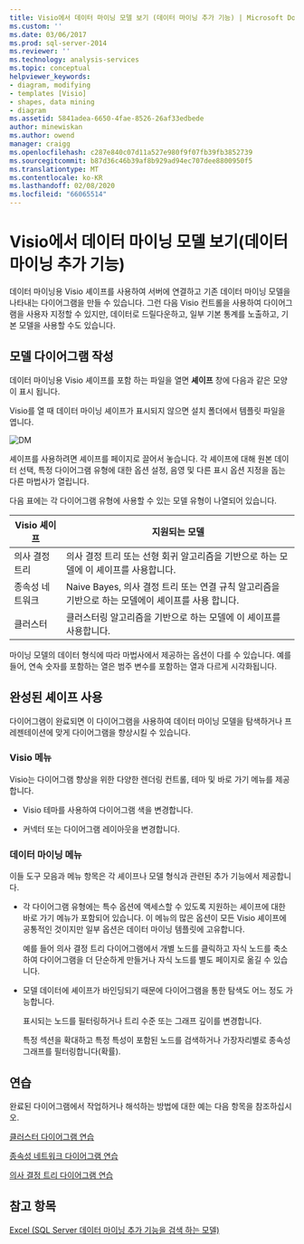```yaml
---
title: Visio에서 데이터 마이닝 모델 보기 (데이터 마이닝 추가 기능) | Microsoft Docs
ms.custom: ''
ms.date: 03/06/2017
ms.prod: sql-server-2014
ms.reviewer: ''
ms.technology: analysis-services
ms.topic: conceptual
helpviewer_keywords:
- diagram, modifying
- templates [Visio]
- shapes, data mining
- diagram
ms.assetid: 5841adea-6650-4fae-8526-26af33edbede
author: minewiskan
ms.author: owend
manager: craigg
ms.openlocfilehash: c287e840c07d11a527e980f9f07fb39fb3852739
ms.sourcegitcommit: b87d36c46b39af8b929ad94ec707dee8800950f5
ms.translationtype: MT
ms.contentlocale: ko-KR
ms.lasthandoff: 02/08/2020
ms.locfileid: "66065514"
---
```

# <a name="viewing-data-mining-models-in-visio-data-mining-add-ins"></a>Visio에서 데이터 마이닝 모델 보기(데이터 마이닝 추가 기능)
  데이터 마이닝용 Visio 셰이프를 사용하여 서버에 연결하고 기존 데이터 마이닝 모델을 나타내는 다이어그램을 만들 수 있습니다. 그런 다음 Visio 컨트롤을 사용하여 다이어그램을 사용자 지정할 수 있지만, 데이터로 드릴다운하고, 일부 기본 통계를 노출하고, 기본 모델을 사용할 수도 있습니다.  
  
## <a name="building-a-model-diagram"></a>모델 다이어그램 작성  
 데이터 마이닝용 Visio 셰이프를 포함 하는 파일을 열면 **셰이프** 창에 다음과 같은 모양이 표시 됩니다.  
  
 Visio를 열 때 데이터 마이닝 셰이프가 표시되지 않으면 설치 폴더에서 템플릿 파일을 엽니다.  
  
 ![DM](media/dm-stencil.gif "DM")  
  
 셰이프를 사용하려면 셰이프를 페이지로 끌어서 놓습니다. 각 셰이프에 대해 원본 데이터 선택, 특정 다이어그램 유형에 대한 옵션 설정, 음영 및 다른 표시 옵션 지정을 돕는 다른 마법사가 열립니다.  
  
 다음 표에는 각 다이어그램 유형에 사용할 수 있는 모델 유형이 나열되어 있습니다.  
  
|Visio 셰이프|지원되는 모델|  
|-----------------|----------------------|  
|의사 결정 트리|의사 결정 트리 또는 선형 회귀 알고리즘을 기반으로 하는 모델에 이 셰이프를 사용합니다.|  
|종속성 네트워크|Naive Bayes, 의사 결정 트리 또는 연결 규칙 알고리즘을 기반으로 하는 모델에이 셰이프를 사용 합니다.|  
|클러스터|클러스터링 알고리즘을 기반으로 하는 모델에 이 셰이프를 사용합니다.|  
  
 마이닝 모델의 데이터 형식에 따라 마법사에서 제공하는 옵션이 다를 수 있습니다. 예를 들어, 연속 숫자를 포함하는 열은 범주 변수를 포함하는 열과 다르게 시각화됩니다.  
  
## <a name="working-with-completed-shapes"></a>완성된 셰이프 사용  
 다이어그램이 완료되면 이 다이어그램을 사용하여 데이터 마이닝 모델을 탐색하거나 프레젠테이션에 맞게 다이어그램을 향상시킬 수 있습니다.  
  
### <a name="visio-menus"></a>Visio 메뉴  
 Visio는 다이어그램 향상을 위한 다양한 렌더링 컨트롤, 테마 및 바로 가기 메뉴를 제공합니다.  
  
-   Visio 테마를 사용하여 다이어그램 색을 변경합니다.  
  
-   커넥터 또는 다이어그램 레이아웃을 변경합니다.  
  
### <a name="data-mining-menus"></a>데이터 마이닝 메뉴  
 이들 도구 모음과 메뉴 항목은 각 셰이프나 모델 형식과 관련된 추가 기능에서 제공합니다.  
  
-   각 다이어그램 유형에는 특수 옵션에 액세스할 수 있도록 지원하는 셰이프에 대한 바로 가기 메뉴가 포함되어 있습니다. 이 메뉴의 많은 옵션이 모든 Visio 셰이프에 공통적인 것이지만 일부 옵션은 데이터 마이닝 템플릿에 고유합니다.  
  
     예를 들어 의사 결정 트리 다이어그램에서 개별 노드를 클릭하고 자식 노드를 축소하여 다이어그램을 더 단순하게 만들거나 자식 노드를 별도 페이지로 옮길 수 있습니다.  
  
-   모델 데이터에 셰이프가 바인딩되기 때문에 다이어그램을 통한 탐색도 어느 정도 가능합니다.  
  
     표시되는 노드를 필터링하거나 트리 수준 또는 그래프 깊이를 변경합니다.  
  
     특정 섹션을 확대하고 특정 특성이 포함된 노드를 검색하거나 가장자리별로 종속성 그래프를 필터링합니다(확률).  
  
## <a name="walkthroughs"></a>연습  
 완료된 다이어그램에서 작업하거나 해석하는 방법에 대한 예는 다음 항목을 참조하십시오.  
  
 [클러스터 다이어그램 연습](cluster-diagram-walkthrough-data-mining-add-ins.md)  
  
 [종속성 네트워크 다이어그램 연습](dependency-network-diagram-walkthrough-data-mining-add-ins.md)  
  
 [의사 결정 트리 다이어그램 연습](decision-tree-diagram-walkthrough-data-mining-add-ins.md)  
  
## <a name="see-also"></a>참고 항목  
 [Excel &#40;SQL Server 데이터 마이닝 추가 기능을 검색 하는 모델&#41;](browsing-models-in-excel-sql-server-data-mining-add-ins.md)  
  
  
